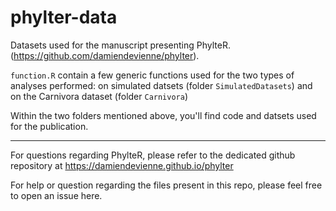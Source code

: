# phylter-data

Datasets used for the manuscript presenting PhylteR. (https://github.com/damiendevienne/phylter). 

`function.R` contain a few generic functions used for the two types of analyses performed: on simulated datsets (folder `SimulatedDatasets`) and on the Carnivora dataset (folder `Carnivora`)

Within the two folders mentioned above, you'll find code and datsets used for the publication. 

___

For questions regarding PhylteR, please refer to the dedicated github repository at https://damiendevienne.github.io/phylter

For help or question regarding the files present in this repo, please feel free to open an issue here.





